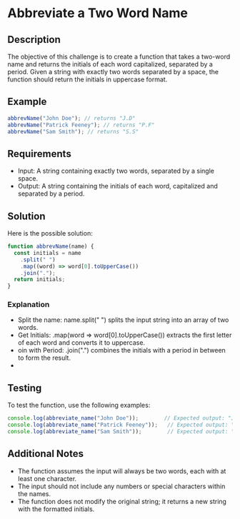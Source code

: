 # Abbreviate a Two Word Name

## Description

The objective of this challenge is to create a function that takes a two-word name and returns the initials of each word capitalized, separated by a period. Given a string with exactly two words separated by a space, the function should return the initials in uppercase format.

## Example

```javascript
abbrevName("John Doe"); // returns "J.D"
abbrevName("Patrick Feeney"); // returns "P.F"
abbrevName("Sam Smith"); // returns "S.S"
```

## Requirements

- Input: A string containing exactly two words, separated by a single space.
- Output: A string containing the initials of each word, capitalized and separated by a period.

## Solution

Here is the possible solution:

```javascript
function abbrevName(name) {
  const initials = name
    .split(" ")
    .map((word) => word[0].toUpperCase())
    .join(".");
  return initials;
}
```

### Explanation

- Split the name: name.split(" ") splits the input string into an array of two words.
- Get Initials: .map(word => word[0].toUpperCase()) extracts the first letter of each word and converts it to uppercase.
- oin with Period: .join(".") combines the initials with a period in between to form the result.
- 
## Testing

To test the function, use the following examples:

```javascript
console.log(abbreviate_name("John Doe"));        // Expected output: "J.D"
console.log(abbreviate_name("Patrick Feeney"));   // Expected output: "P.F"
console.log(abbreviate_name("Sam Smith"));        // Expected output: "S.S"
```

## Additional Notes

- The function assumes the input will always be two words, each with at least one character.
- The input should not include any numbers or special characters within the names.
- The function does not modify the original string; it returns a new string with the formatted initials.
